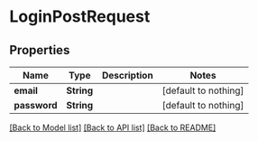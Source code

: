# LoginPostRequest


## Properties
Name | Type | Description | Notes
------------ | ------------- | ------------- | -------------
**email** | **String** |  | [default to nothing]
**password** | **String** |  | [default to nothing]


[[Back to Model list]](../README.md#models) [[Back to API list]](../README.md#api-endpoints) [[Back to README]](../README.md)


